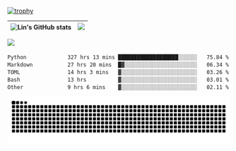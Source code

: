 [![trophy](https://github-profile-trophy.vercel.app/?username=ocss884&column=7)](https://github.com/ocss884)

| ![Lin's GitHub stats](https://github-readme-stats.vercel.app/api?username=ocss884&show_icons=true&hide_border=True&count_private=true) | ![](https://github-readme-streak-stats.herokuapp.com?user=ocss884&hide_border=true&date_format=M%20j%5B%2C%20Y%5D&ring=7EDDCF&fire=7EDDCF") |
| ------------------------------------------------------------ | ------------------------------------------------------------ |

![](https://komarev.com/ghpvc/?username=ocss884&color=brightgreen)

<!--START_SECTION:waka-->

```txt
Python             327 hrs 13 mins ███████████████████░░░░░░   75.84 %
Markdown           27 hrs 20 mins  █▓░░░░░░░░░░░░░░░░░░░░░░░   06.34 %
TOML               14 hrs 3 mins   ▓░░░░░░░░░░░░░░░░░░░░░░░░   03.26 %
Bash               13 hrs          ▓░░░░░░░░░░░░░░░░░░░░░░░░   03.01 %
Other              9 hrs 6 mins    ▓░░░░░░░░░░░░░░░░░░░░░░░░   02.11 %
```

<!--END_SECTION:waka-->

<p align="center">
   <img src="https://github.com/ocss884/ocss884/blob/output/github-snake.svg" alt="snake">
</p>
